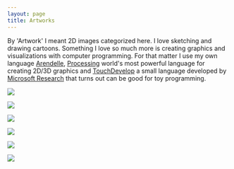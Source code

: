 ```yaml
---
layout: page
title: Artworks
---
```


By 'Artwork' I meant 2D images categorized here. I love sketching and drawing cartoons. Something I love so much more is creating graphics and visualizations with computer programming. For that matter I use my own language [Arendelle](http://web.arendelle.org), [Processing](http://processing.org) world's most powerful language for creating 2D/3D graphics and [TouchDevelop](http://touchdevelop.com) a small language developed by [Microsoft Research](http://research.microsoft.com) that turns out can be good for toy programming. <br>

[![](https://raw.githubusercontent.com/pmkary/pmkary.github.io/master/Graphics/Designs/ArendelleSketches.png)](http://kary.us/artworks/arendelle)

[![](https://raw.githubusercontent.com/pmkary/pmkary.github.io/master/Graphics/Designs/AdobeIdeaSketches.png)](http://kary.us/artworks/adobe-ideas)

[![](https://raw.githubusercontent.com/pmkary/pmkary.github.io/master/Graphics/Designs/WebDesign.png)](http://kary.us/artworks/webdesign)

[![](https://raw.githubusercontent.com/pmkary/pmkary.github.io/master/Graphics/Designs/Sketches.png)](http://kary.us/artworks/sketches)

[![](https://raw.githubusercontent.com/pmkary/pmkary.github.io/master/Graphics/Designs/TouchDevelop.png)](http://kary.us/artworks/touchdevelop)

[![](https://raw.githubusercontent.com/pmkary/pmkary.github.io/master/Graphics/Designs/Typefaces.png)](http://kary.us/artworks/fonts)